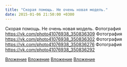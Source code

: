 ```yaml
---
title: "Скорая помощь. Не очень новая модель."
date: 2015-01-06 21:50:00 +0300
---
```


Скорая помощь. Не очень новая модель.
Фотография
https://vk.com/photo41076938_350836309
Фотография
https://vk.com/photo41076938_350836302
Фотография
https://vk.com/photo41076938_350836276
Фотография
https://vk.com/photo41076938_350836292

[Вложение](https://vk.com/photo41076938_350836309)
[Вложение](https://vk.com/photo41076938_350836302)
[Вложение](https://vk.com/photo41076938_350836276)
[Вложение](https://vk.com/photo41076938_350836292)
